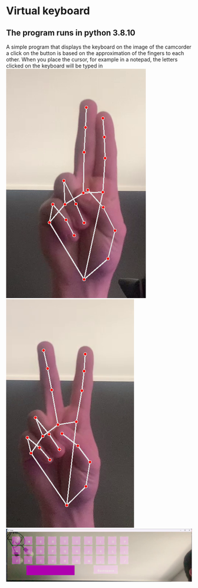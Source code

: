 # Virtual keyboard 
## The program runs in python 3.8.10
A simple program that displays the keyboard on the image of the camcorder a click on the 
button is based on the approximation of the fingers to each other. 
When you place the cursor, for example in a notepad, the letters clicked on the keyboard will be typed in 
![hand-track-click.png](hand-track-click.png)
![hand-track.png](hand-track.png)
![b-img.png](b-img.png)
